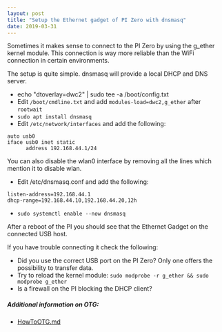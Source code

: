 ```yaml
---
layout: post
title: "Setup the Ethernet gadget of PI Zero with dnsmasq"
date: 2019-03-31
---
```


Sometimes it makes sense to connect to the PI Zero by using the g_ether kernel module. This
connection is way more reliable than the WiFi connection in certain environments.

The setup is quite simple. dnsmasq will provide a local DHCP and DNS server.

- echo "dtoverlay=dwc2" | sudo tee -a /boot/config.txt 
- Edit `/boot/cmdline.txt` and add `modules-load=dwc2,g_ether` after `rootwait`
- `sudo apt install dnsmasq`
- Edit `/etc/network/interfaces` and add the following:
```
auto usb0
iface usb0 inet static
      address 192.168.44.1/24
```
  You can also disable the wlan0 interface by removing all the lines which mention it to disable
  wlan.

- Edit /etc/dnsmasq.conf and add the following:
```
listen-address=192.168.44.1
dhcp-range=192.168.44.10,192.168.44.20,12h
```

- `sudo systemctl enable --now dnsmasq`

After a reboot of the PI you should see that the Ethernet Gadget on the connected USB host.

If you have trouble connecting it check the following:

- Did you use the correct USB port on the PI Zero? Only one offers the possibility to transfer data.
- Try to reload the kernel module: `sudo modprobe -r g_ether && sudo modprobe g_ether`
- Is a firewall on the PI blocking the DHCP client?


##### Additional information on OTG:

- [HowToOTG.md](https://gist.github.com/gbaman/50b6cca61dd1c3f88f41)

